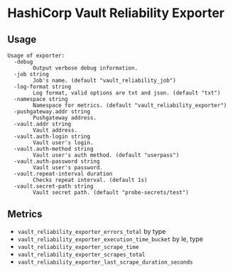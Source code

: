 # HashiCorp Vault Reliability Exporter

## Usage

```
Usage of exporter:
  -debug
    	Output verbose debug information.
  -job string
    	Job's name. (default "vault_reliability_job")
  -log-format string
    	Log format, valid options are txt and json. (default "txt")
  -namespace string
    	Namespace for metrics. (default "vault_reliability_exporter")
  -pushgateway.addr string
    	Pushgateway address.
  -vault.addr string
    	Vault address.
  -vault.auth-login string
    	Vault user's login.
  -vault.auth-method string
    	Vault user's auth method. (default "userpass")
  -vault.auth-password string
    	Vault user's password.
  -vault.repeat-interval duration
    	Checks repeat interval. (default 1s)
  -vault.secret-path string
    	Vault secret path. (default "probe-secrets/test")
```

## Metrics

* `vault_reliability_exporter_errors_total` by type
* `vault_reliability_exporter_execution_time_bucket` by le, type
* `vault_reliability_exporter_scrape_time`
* `vault_reliability_exporter_scrapes_total`
* `vault_reliability_exporter_last_scrape_duration_seconds`
